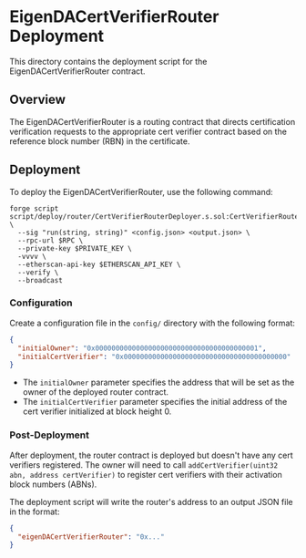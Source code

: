 # EigenDACertVerifierRouter Deployment

This directory contains the deployment script for the EigenDACertVerifierRouter contract.

## Overview

The EigenDACertVerifierRouter is a routing contract that directs certification verification requests to the appropriate cert verifier contract based on the reference block number (RBN) in the certificate.

## Deployment

To deploy the EigenDACertVerifierRouter, use the following command:

```shell
forge script script/deploy/router/CertVerifierRouterDeployer.s.sol:CertVerifierRouterDeployer \
  --sig "run(string, string)" <config.json> <output.json> \
  --rpc-url $RPC \
  --private-key $PRIVATE_KEY \
  -vvvv \
  --etherscan-api-key $ETHERSCAN_API_KEY \
  --verify \
  --broadcast
```

### Configuration

Create a configuration file in the `config/` directory with the following format:

```json
{
  "initialOwner": "0x0000000000000000000000000000000000000001",
  "initialCertVerifier": "0x0000000000000000000000000000000000000000"
}
```

- The `initialOwner` parameter specifies the address that will be set as the owner of the deployed router contract.
- The `initialCertVerifier` parameter specifies the initial address of the cert verifier initialized at block height 0.

### Post-Deployment

After deployment, the router contract is deployed but doesn't have any cert verifiers registered. The owner will need to call `addCertVerifier(uint32 abn, address certVerifier)` to register cert verifiers with their activation block numbers (ABNs).

The deployment script will write the router's address to an output JSON file in the format:

```json
{
  "eigenDACertVerifierRouter": "0x..."
}
```